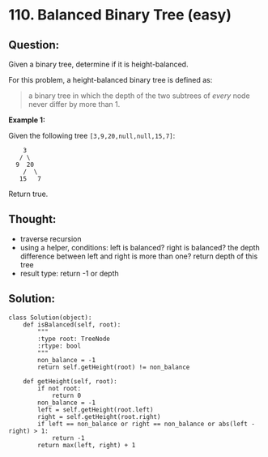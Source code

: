 # 110. Balanced Binary Tree \(easy\)

## Question:

Given a binary tree, determine if it is height-balanced.

For this problem, a height-balanced binary tree is defined as:

> a binary tree in which the depth of the two subtrees of _every_ node never differ by more than 1.

**Example 1:**

Given the following tree `[3,9,20,null,null,15,7]`:

```text
    3
   / \
  9  20
    /  \
   15   7
```

Return true.

## Thought:

* traverse recursion
* using a helper, conditions: left is balanced? right is balanced? the depth difference between left and right is more than one? return depth of this tree
* result type: return -1 or depth

## Solution:

```text
class Solution(object):
    def isBalanced(self, root):
        """
        :type root: TreeNode
        :rtype: bool
        """
        non_balance = -1
        return self.getHeight(root) != non_balance
    
    def getHeight(self, root):
        if not root:
            return 0
        non_balance = -1 
        left = self.getHeight(root.left)
        right = self.getHeight(root.right)
        if left == non_balance or right == non_balance or abs(left - right) > 1:
            return -1
        return max(left, right) + 1
```



